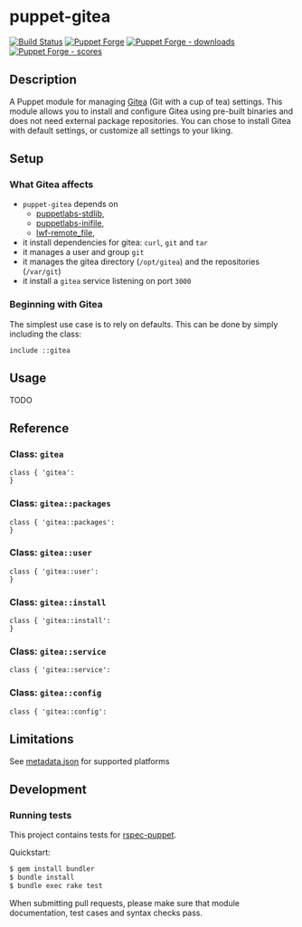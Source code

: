 # puppet-gitea

[![Build Status][build-shield]][build-status]
[![Puppet Forge][forge-shield]][forge-gitea]
[![Puppet Forge - downloads][forge-shield-dl]][forge-gitea]
[![Puppet Forge - scores][forge-shield-sc]][forge-gitea]

## Description

A Puppet module for managing [Gitea][gitea] (Git with a cup of tea) settings.
This module allows you to install and configure Gitea using pre-built binaries
and does not need external package repositories. You can chose to install Gitea
with default settings, or customize all settings to your liking.

## Setup

### What Gitea affects

*   `puppet-gitea` depends on
    *   [puppetlabs-stdlib][puppetlabs-stdlib],
    *   [puppetlabs-inifile][puppetlabs-inifile],
    *   [lwf-remote_file][lwf-remote_file],
*   it install dependencies for gitea: `curl`, `git` and `tar`
*   it manages a user and group `git`
*   it manages the gitea directory (`/opt/gitea`) and the repositories (`/var/git`)
*   it install a `gitea` service listening on port `3000`

### Beginning with Gitea

The simplest use case is to rely on defaults. This can be done by simply
including the class:

```puppet
include ::gitea
```

## Usage

TODO

## Reference

### Class: `gitea`

```puppet
class { 'gitea':
}
```

### Class: `gitea::packages`

```puppet
class { 'gitea::packages':
}
```

### Class: `gitea::user`

```puppet
class { 'gitea::user':
}
```

### Class: `gitea::install`

```puppet
class { 'gitea::install':
}
```

### Class: `gitea::service`

```puppet
class { 'gitea::service':

```

### Class: `gitea::config`

```puppet
class { 'gitea::config':

```

## Limitations

See [metadata.json](metadata.json) for supported platforms

## Development

### Running tests

This project contains tests for [rspec-puppet][puppet-rspec].

Quickstart:

```bash
$ gem install bundler
$ bundle install
$ bundle exec rake test
```

When submitting pull requests, please make sure that module documentation,
test cases and syntax checks pass.

[gitea]: https://github.com/go-gitea/gitea
[puppetlabs-stdlib]: https://github.com/puppetlabs/puppetlabs-stdlib
[puppetlabs-inifile]: https://github.com/puppetlabs/puppetlabs-inifile
[lwf-remote_file]: https://github.com/lwf/puppet-remote_file
[puppet-rspec]: http://rspec-puppet.com/

[build-status]: https://travis-ci.org/kogitoapp/puppet-gitea
[build-shield]: https://travis-ci.org/kogitoapp/puppet-gitea.png?branch=master
[forge-gitea]: https://forge.puppetlabs.com/kogitoapp/gitea
[forge-shield]: https://img.shields.io/puppetforge/v/kogitoapp/gitea.svg
[forge-shield-dl]: https://img.shields.io/puppetforge/dt/kogitoapp/gitea.svg
[forge-shield-sc]: https://img.shields.io/puppetforge/f/kogitoapp/gitea.svg
